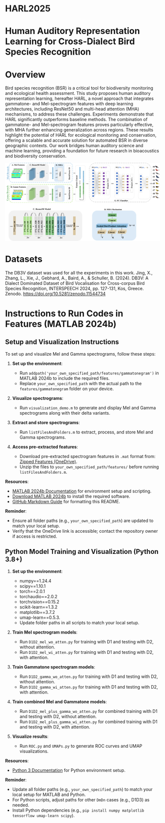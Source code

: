 # HARL2025
# Human Auditory Representation Learning for Cross-Dialect Bird Species Recognition
# Overview
Bird species recognition (BSR) is a critical tool for biodiversity monitoring and ecological health assessment. This study proposes human auditory representation learning, hereafter HARL, a novel approach that integrates gammatone- and Mel-spectrogram features with deep learning architectures, including ResNet50 and multi-head attention (MHA) mechanisms, to address these challenges. Experiments demonstrate that HARL significantly outperforms baseline methods. The combination of gammatone- and Mel-spectrogram features proves particularly effective, with MHA further enhancing generalization across regions. These results highlight the potential of HARL for ecological monitoring and conservation, offering a scalable and accurate solution for automated BSR in diverse geographic contexts. Our work bridges human auditory science and machine learning, providing a foundation for future research in bioacoustics and biodiversity conservation.

![HARL Blockdiagram](https://github.com/xingfengli/HARL2025/blob/main/models/blockdiagram.png)

# Datasets
The DB3V dataset was used for all the experiments in this work. 
Jing, X., Zhang, L., Xie, J., Gebhard, A., Baird, A., & Schuller, B. (2024). DB3V: A Dialect Dominated Dataset of Bird Vocalisation for Cross-corpus Bird Species Recognition, INTERSPEECH 2024, pp. 127-131, Kos, Greece. 
Zenodo. https://doi.org/10.5281/zenodo.11544734

# Instructions to Run Codes in Features (MATLAB 2024b)

## Setup and Visualization Instructions

To set up and visualize Mel and Gamma spectrograms, follow these steps:

1. **Set up the environment**:
   - Run `addpath('your_own_specified_path/features/gammatonegram')` in MATLAB 2024b to include the required files.
   - Replace `your_own_specified_path` with the actual path to the `features/gammatonegram` folder on your device.

2. **Visualize spectrograms**:
   - Run `visualization_demo.m` to generate and display Mel and Gamma spectrograms along with their delta variants.

3. **Extract and store spectrograms**:
   - Run `listFilesAndFolders.m` to extract, process, and store Mel and Gamma spectrograms.

4. **Access pre-extracted features**:
   - Download pre-extracted spectrogram features in `.mat` format from: [Zipped Features (OneDrive)](https://1drv.ms/f/c/f1ce98298ad945ca/EspF2YopmM4ggPHrcAUAAAAB7gAUF3LLA8F9aL1zETtmFQ?e=r1FLv7).
   - Unzip the files to `your_own_specified_path/features/` before running `listFilesAndFolders.m`.

**Resources**:
- [MATLAB 2024b Documentation](https://www.mathworks.com/help/releases/R2024b/matlab/) for environment setup and scripting.
- [Download MATLAB 2024b](https://www.mathworks.com/products/matlab.html) to install the required software.
- [GitHub Markdown Guide](https://docs.github.com/en/get-started/writing-on-github) for formatting this README.

**Reminder**:
- Ensure all folder paths (e.g., `your_own_specified_path`) are updated to match your local setup.
- Verify that the OneDrive link is accessible; contact the repository owner if access is restricted.

## Python Model Training and Visualization (Python 3.8+)

1. **Set up the environment**:
   - numpy==1.24.4
   - scipy==1.10.1
   - torch==2.0.1
   - torchaudio==2.0.2
   - torchvision==0.15.2
   - scikit-learn==1.3.2
   - matplotlib==3.7.2
   - umap-learn==0.5.3.
   - Update folder paths in all scripts to match your local setup.

2. **Train Mel spectrogram models**:
   - Run `D1D2_mel_wo_atten.py` for training with D1 and testing with D2, without attention.
   - Run `D1D2_mel_wi_atten.py` for training with D1 and testing with D2, with attention.

3. **Train Gammatone spectrogram models**:
   - Run `D1D2_gamma_wo_atten.py` for training with D1 and testing with D2, without attention.
   - Run `D1D2_gamma_wi_atten.py` for training with D1 and testing with D2, with attention.

4. **Train combined Mel and Gammatone models**:
   - Run `D1D2_mel_plus_gamma_wo_atten.py` for combined training with D1 and testing with D2, without attention.
   - Run `D1D2_mel_plus_gamma_wi_atten.py` for combined training with D1 and testing with D2, with attention.

5. **Visualize results**:
   - Run `ROC.py` and `UMAPs.py` to generate ROC curves and UMAP visualizations.

**Resources**:

- [Python 3 Documentation](https://docs.python.org/3/) for Python environment setup.

**Reminder**:

- Update all folder paths (e.g., `your_own_specified_path`) to match your local setup for MATLAB and Python.
- For Python scripts, adjust paths for other `DmDn` cases (e.g., D1D3) as needed.
- Install Python dependencies (e.g., `pip install numpy matplotlib tensorflow umap-learn scipy`).

